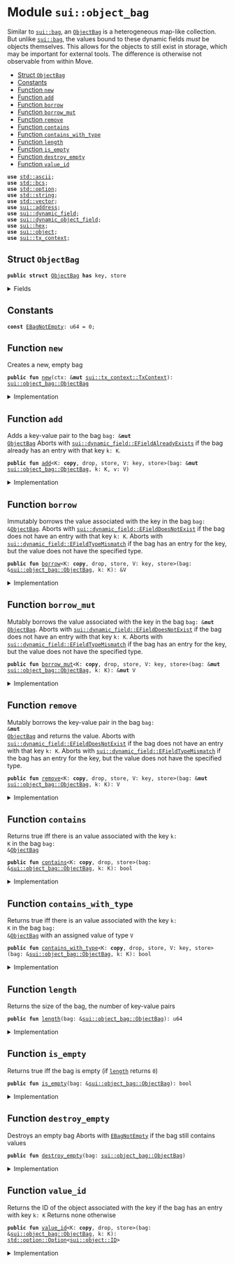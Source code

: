 
<a name="sui_object_bag"></a>

# Module `sui::object_bag`

Similar to <code><a href="../../dependencies/sui/bag.md#sui_bag">sui::bag</a></code>, an <code><a href="../../dependencies/sui/object_bag.md#sui_object_bag_ObjectBag">ObjectBag</a></code> is a heterogeneous map-like collection. But unlike
<code><a href="../../dependencies/sui/bag.md#sui_bag">sui::bag</a></code>, the values bound to these dynamic fields _must_ be objects themselves. This allows
for the objects to still exist in storage, which may be important for external tools.
The difference is otherwise not observable from within Move.


-  [Struct `ObjectBag`](#sui_object_bag_ObjectBag)
-  [Constants](#@Constants_0)
-  [Function `new`](#sui_object_bag_new)
-  [Function `add`](#sui_object_bag_add)
-  [Function `borrow`](#sui_object_bag_borrow)
-  [Function `borrow_mut`](#sui_object_bag_borrow_mut)
-  [Function `remove`](#sui_object_bag_remove)
-  [Function `contains`](#sui_object_bag_contains)
-  [Function `contains_with_type`](#sui_object_bag_contains_with_type)
-  [Function `length`](#sui_object_bag_length)
-  [Function `is_empty`](#sui_object_bag_is_empty)
-  [Function `destroy_empty`](#sui_object_bag_destroy_empty)
-  [Function `value_id`](#sui_object_bag_value_id)


<pre><code><b>use</b> <a href="../../dependencies/std/ascii.md#std_ascii">std::ascii</a>;
<b>use</b> <a href="../../dependencies/std/bcs.md#std_bcs">std::bcs</a>;
<b>use</b> <a href="../../dependencies/std/option.md#std_option">std::option</a>;
<b>use</b> <a href="../../dependencies/std/string.md#std_string">std::string</a>;
<b>use</b> <a href="../../dependencies/std/vector.md#std_vector">std::vector</a>;
<b>use</b> <a href="../../dependencies/sui/address.md#sui_address">sui::address</a>;
<b>use</b> <a href="../../dependencies/sui/dynamic_field.md#sui_dynamic_field">sui::dynamic_field</a>;
<b>use</b> <a href="../../dependencies/sui/dynamic_object_field.md#sui_dynamic_object_field">sui::dynamic_object_field</a>;
<b>use</b> <a href="../../dependencies/sui/hex.md#sui_hex">sui::hex</a>;
<b>use</b> <a href="../../dependencies/sui/object.md#sui_object">sui::object</a>;
<b>use</b> <a href="../../dependencies/sui/tx_context.md#sui_tx_context">sui::tx_context</a>;
</code></pre>



<a name="sui_object_bag_ObjectBag"></a>

## Struct `ObjectBag`



<pre><code><b>public</b> <b>struct</b> <a href="../../dependencies/sui/object_bag.md#sui_object_bag_ObjectBag">ObjectBag</a> <b>has</b> key, store
</code></pre>



<details>
<summary>Fields</summary>


<dl>
<dt>
<code>id: <a href="../../dependencies/sui/object.md#sui_object_UID">sui::object::UID</a></code>
</dt>
<dd>
 the ID of this bag
</dd>
<dt>
<code>size: u64</code>
</dt>
<dd>
 the number of key-value pairs in the bag
</dd>
</dl>


</details>

<a name="@Constants_0"></a>

## Constants


<a name="sui_object_bag_EBagNotEmpty"></a>



<pre><code><b>const</b> <a href="../../dependencies/sui/object_bag.md#sui_object_bag_EBagNotEmpty">EBagNotEmpty</a>: u64 = 0;
</code></pre>



<a name="sui_object_bag_new"></a>

## Function `new`

Creates a new, empty bag


<pre><code><b>public</b> <b>fun</b> <a href="../../dependencies/sui/object_bag.md#sui_object_bag_new">new</a>(ctx: &<b>mut</b> <a href="../../dependencies/sui/tx_context.md#sui_tx_context_TxContext">sui::tx_context::TxContext</a>): <a href="../../dependencies/sui/object_bag.md#sui_object_bag_ObjectBag">sui::object_bag::ObjectBag</a>
</code></pre>



<details>
<summary>Implementation</summary>


<pre><code><b>public</b> <b>fun</b> <a href="../../dependencies/sui/object_bag.md#sui_object_bag_new">new</a>(ctx: &<b>mut</b> TxContext): <a href="../../dependencies/sui/object_bag.md#sui_object_bag_ObjectBag">ObjectBag</a> {
    <a href="../../dependencies/sui/object_bag.md#sui_object_bag_ObjectBag">ObjectBag</a> {
        id: object::new(ctx),
        size: 0,
    }
}
</code></pre>



</details>

<a name="sui_object_bag_add"></a>

## Function `add`

Adds a key-value pair to the bag <code>bag: &<b>mut</b> <a href="../../dependencies/sui/object_bag.md#sui_object_bag_ObjectBag">ObjectBag</a></code>
Aborts with <code><a href="../../dependencies/sui/dynamic_field.md#sui_dynamic_field_EFieldAlreadyExists">sui::dynamic_field::EFieldAlreadyExists</a></code> if the bag already has an entry with
that key <code>k: K</code>.


<pre><code><b>public</b> <b>fun</b> <a href="../../dependencies/sui/object_bag.md#sui_object_bag_add">add</a>&lt;K: <b>copy</b>, drop, store, V: key, store&gt;(bag: &<b>mut</b> <a href="../../dependencies/sui/object_bag.md#sui_object_bag_ObjectBag">sui::object_bag::ObjectBag</a>, k: K, v: V)
</code></pre>



<details>
<summary>Implementation</summary>


<pre><code><b>public</b> <b>fun</b> <a href="../../dependencies/sui/object_bag.md#sui_object_bag_add">add</a>&lt;K: <b>copy</b> + drop + store, V: key + store&gt;(bag: &<b>mut</b> <a href="../../dependencies/sui/object_bag.md#sui_object_bag_ObjectBag">ObjectBag</a>, k: K, v: V) {
    ofield::add(&<b>mut</b> bag.id, k, v);
    bag.size = bag.size + 1;
}
</code></pre>



</details>

<a name="sui_object_bag_borrow"></a>

## Function `borrow`

Immutably borrows the value associated with the key in the bag <code>bag: &<a href="../../dependencies/sui/object_bag.md#sui_object_bag_ObjectBag">ObjectBag</a></code>.
Aborts with <code><a href="../../dependencies/sui/dynamic_field.md#sui_dynamic_field_EFieldDoesNotExist">sui::dynamic_field::EFieldDoesNotExist</a></code> if the bag does not have an entry with
that key <code>k: K</code>.
Aborts with <code><a href="../../dependencies/sui/dynamic_field.md#sui_dynamic_field_EFieldTypeMismatch">sui::dynamic_field::EFieldTypeMismatch</a></code> if the bag has an entry for the key, but
the value does not have the specified type.


<pre><code><b>public</b> <b>fun</b> <a href="../../dependencies/sui/object_bag.md#sui_object_bag_borrow">borrow</a>&lt;K: <b>copy</b>, drop, store, V: key, store&gt;(bag: &<a href="../../dependencies/sui/object_bag.md#sui_object_bag_ObjectBag">sui::object_bag::ObjectBag</a>, k: K): &V
</code></pre>



<details>
<summary>Implementation</summary>


<pre><code><b>public</b> <b>fun</b> <a href="../../dependencies/sui/object_bag.md#sui_object_bag_borrow">borrow</a>&lt;K: <b>copy</b> + drop + store, V: key + store&gt;(bag: &<a href="../../dependencies/sui/object_bag.md#sui_object_bag_ObjectBag">ObjectBag</a>, k: K): &V {
    ofield::borrow(&bag.id, k)
}
</code></pre>



</details>

<a name="sui_object_bag_borrow_mut"></a>

## Function `borrow_mut`

Mutably borrows the value associated with the key in the bag <code>bag: &<b>mut</b> <a href="../../dependencies/sui/object_bag.md#sui_object_bag_ObjectBag">ObjectBag</a></code>.
Aborts with <code><a href="../../dependencies/sui/dynamic_field.md#sui_dynamic_field_EFieldDoesNotExist">sui::dynamic_field::EFieldDoesNotExist</a></code> if the bag does not have an entry with
that key <code>k: K</code>.
Aborts with <code><a href="../../dependencies/sui/dynamic_field.md#sui_dynamic_field_EFieldTypeMismatch">sui::dynamic_field::EFieldTypeMismatch</a></code> if the bag has an entry for the key, but
the value does not have the specified type.


<pre><code><b>public</b> <b>fun</b> <a href="../../dependencies/sui/object_bag.md#sui_object_bag_borrow_mut">borrow_mut</a>&lt;K: <b>copy</b>, drop, store, V: key, store&gt;(bag: &<b>mut</b> <a href="../../dependencies/sui/object_bag.md#sui_object_bag_ObjectBag">sui::object_bag::ObjectBag</a>, k: K): &<b>mut</b> V
</code></pre>



<details>
<summary>Implementation</summary>


<pre><code><b>public</b> <b>fun</b> <a href="../../dependencies/sui/object_bag.md#sui_object_bag_borrow_mut">borrow_mut</a>&lt;K: <b>copy</b> + drop + store, V: key + store&gt;(bag: &<b>mut</b> <a href="../../dependencies/sui/object_bag.md#sui_object_bag_ObjectBag">ObjectBag</a>, k: K): &<b>mut</b> V {
    ofield::borrow_mut(&<b>mut</b> bag.id, k)
}
</code></pre>



</details>

<a name="sui_object_bag_remove"></a>

## Function `remove`

Mutably borrows the key-value pair in the bag <code>bag: &<b>mut</b> <a href="../../dependencies/sui/object_bag.md#sui_object_bag_ObjectBag">ObjectBag</a></code> and returns the value.
Aborts with <code><a href="../../dependencies/sui/dynamic_field.md#sui_dynamic_field_EFieldDoesNotExist">sui::dynamic_field::EFieldDoesNotExist</a></code> if the bag does not have an entry with
that key <code>k: K</code>.
Aborts with <code><a href="../../dependencies/sui/dynamic_field.md#sui_dynamic_field_EFieldTypeMismatch">sui::dynamic_field::EFieldTypeMismatch</a></code> if the bag has an entry for the key, but
the value does not have the specified type.


<pre><code><b>public</b> <b>fun</b> <a href="../../dependencies/sui/object_bag.md#sui_object_bag_remove">remove</a>&lt;K: <b>copy</b>, drop, store, V: key, store&gt;(bag: &<b>mut</b> <a href="../../dependencies/sui/object_bag.md#sui_object_bag_ObjectBag">sui::object_bag::ObjectBag</a>, k: K): V
</code></pre>



<details>
<summary>Implementation</summary>


<pre><code><b>public</b> <b>fun</b> <a href="../../dependencies/sui/object_bag.md#sui_object_bag_remove">remove</a>&lt;K: <b>copy</b> + drop + store, V: key + store&gt;(bag: &<b>mut</b> <a href="../../dependencies/sui/object_bag.md#sui_object_bag_ObjectBag">ObjectBag</a>, k: K): V {
    <b>let</b> v = ofield::remove(&<b>mut</b> bag.id, k);
    bag.size = bag.size - 1;
    v
}
</code></pre>



</details>

<a name="sui_object_bag_contains"></a>

## Function `contains`

Returns true iff there is an value associated with the key <code>k: K</code> in the bag <code>bag: &<a href="../../dependencies/sui/object_bag.md#sui_object_bag_ObjectBag">ObjectBag</a></code>


<pre><code><b>public</b> <b>fun</b> <a href="../../dependencies/sui/object_bag.md#sui_object_bag_contains">contains</a>&lt;K: <b>copy</b>, drop, store&gt;(bag: &<a href="../../dependencies/sui/object_bag.md#sui_object_bag_ObjectBag">sui::object_bag::ObjectBag</a>, k: K): bool
</code></pre>



<details>
<summary>Implementation</summary>


<pre><code><b>public</b> <b>fun</b> <a href="../../dependencies/sui/object_bag.md#sui_object_bag_contains">contains</a>&lt;K: <b>copy</b> + drop + store&gt;(bag: &<a href="../../dependencies/sui/object_bag.md#sui_object_bag_ObjectBag">ObjectBag</a>, k: K): bool {
    ofield::exists_&lt;K&gt;(&bag.id, k)
}
</code></pre>



</details>

<a name="sui_object_bag_contains_with_type"></a>

## Function `contains_with_type`

Returns true iff there is an value associated with the key <code>k: K</code> in the bag <code>bag: &<a href="../../dependencies/sui/object_bag.md#sui_object_bag_ObjectBag">ObjectBag</a></code>
with an assigned value of type <code>V</code>


<pre><code><b>public</b> <b>fun</b> <a href="../../dependencies/sui/object_bag.md#sui_object_bag_contains_with_type">contains_with_type</a>&lt;K: <b>copy</b>, drop, store, V: key, store&gt;(bag: &<a href="../../dependencies/sui/object_bag.md#sui_object_bag_ObjectBag">sui::object_bag::ObjectBag</a>, k: K): bool
</code></pre>



<details>
<summary>Implementation</summary>


<pre><code><b>public</b> <b>fun</b> <a href="../../dependencies/sui/object_bag.md#sui_object_bag_contains_with_type">contains_with_type</a>&lt;K: <b>copy</b> + drop + store, V: key + store&gt;(bag: &<a href="../../dependencies/sui/object_bag.md#sui_object_bag_ObjectBag">ObjectBag</a>, k: K): bool {
    ofield::exists_with_type&lt;K, V&gt;(&bag.id, k)
}
</code></pre>



</details>

<a name="sui_object_bag_length"></a>

## Function `length`

Returns the size of the bag, the number of key-value pairs


<pre><code><b>public</b> <b>fun</b> <a href="../../dependencies/sui/object_bag.md#sui_object_bag_length">length</a>(bag: &<a href="../../dependencies/sui/object_bag.md#sui_object_bag_ObjectBag">sui::object_bag::ObjectBag</a>): u64
</code></pre>



<details>
<summary>Implementation</summary>


<pre><code><b>public</b> <b>fun</b> <a href="../../dependencies/sui/object_bag.md#sui_object_bag_length">length</a>(bag: &<a href="../../dependencies/sui/object_bag.md#sui_object_bag_ObjectBag">ObjectBag</a>): u64 {
    bag.size
}
</code></pre>



</details>

<a name="sui_object_bag_is_empty"></a>

## Function `is_empty`

Returns true iff the bag is empty (if <code><a href="../../dependencies/sui/object_bag.md#sui_object_bag_length">length</a></code> returns <code>0</code>)


<pre><code><b>public</b> <b>fun</b> <a href="../../dependencies/sui/object_bag.md#sui_object_bag_is_empty">is_empty</a>(bag: &<a href="../../dependencies/sui/object_bag.md#sui_object_bag_ObjectBag">sui::object_bag::ObjectBag</a>): bool
</code></pre>



<details>
<summary>Implementation</summary>


<pre><code><b>public</b> <b>fun</b> <a href="../../dependencies/sui/object_bag.md#sui_object_bag_is_empty">is_empty</a>(bag: &<a href="../../dependencies/sui/object_bag.md#sui_object_bag_ObjectBag">ObjectBag</a>): bool {
    bag.size == 0
}
</code></pre>



</details>

<a name="sui_object_bag_destroy_empty"></a>

## Function `destroy_empty`

Destroys an empty bag
Aborts with <code><a href="../../dependencies/sui/object_bag.md#sui_object_bag_EBagNotEmpty">EBagNotEmpty</a></code> if the bag still contains values


<pre><code><b>public</b> <b>fun</b> <a href="../../dependencies/sui/object_bag.md#sui_object_bag_destroy_empty">destroy_empty</a>(bag: <a href="../../dependencies/sui/object_bag.md#sui_object_bag_ObjectBag">sui::object_bag::ObjectBag</a>)
</code></pre>



<details>
<summary>Implementation</summary>


<pre><code><b>public</b> <b>fun</b> <a href="../../dependencies/sui/object_bag.md#sui_object_bag_destroy_empty">destroy_empty</a>(bag: <a href="../../dependencies/sui/object_bag.md#sui_object_bag_ObjectBag">ObjectBag</a>) {
    <b>let</b> <a href="../../dependencies/sui/object_bag.md#sui_object_bag_ObjectBag">ObjectBag</a> { id, size } = bag;
    <b>assert</b>!(size == 0, <a href="../../dependencies/sui/object_bag.md#sui_object_bag_EBagNotEmpty">EBagNotEmpty</a>);
    id.delete()
}
</code></pre>



</details>

<a name="sui_object_bag_value_id"></a>

## Function `value_id`

Returns the ID of the object associated with the key if the bag has an entry with key <code>k: K</code>
Returns none otherwise


<pre><code><b>public</b> <b>fun</b> <a href="../../dependencies/sui/object_bag.md#sui_object_bag_value_id">value_id</a>&lt;K: <b>copy</b>, drop, store&gt;(bag: &<a href="../../dependencies/sui/object_bag.md#sui_object_bag_ObjectBag">sui::object_bag::ObjectBag</a>, k: K): <a href="../../dependencies/std/option.md#std_option_Option">std::option::Option</a>&lt;<a href="../../dependencies/sui/object.md#sui_object_ID">sui::object::ID</a>&gt;
</code></pre>



<details>
<summary>Implementation</summary>


<pre><code><b>public</b> <b>fun</b> <a href="../../dependencies/sui/object_bag.md#sui_object_bag_value_id">value_id</a>&lt;K: <b>copy</b> + drop + store&gt;(bag: &<a href="../../dependencies/sui/object_bag.md#sui_object_bag_ObjectBag">ObjectBag</a>, k: K): Option&lt;ID&gt; {
    ofield::id(&bag.id, k)
}
</code></pre>



</details>
